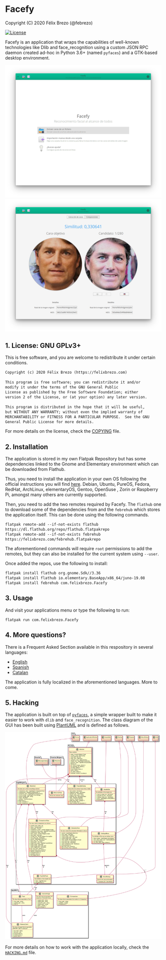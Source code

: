 # Facefy

Copyright (C) 2020  Félix Brezo (@febrezo)

[![License](https://img.shields.io/badge/license-GNU%20Affero%20General%20Public%20License%20Version%203%20or%20Later-blue.svg)]()

Facefy is an application that wraps the capabilities of well-known technologies like Dlib and face_recognition using a custom JSON RPC daemon created ad-hoc in Python 3.6+ (named `pyfaces`) and a GTK-based desktop environment.

![Welcome view](data/welcome.png)
![Comparisons view](data/comparisons.png)

## 1. License: GNU GPLv3+


This is free software, and you are welcome to redistribute it under certain conditions.

	Copyright (c) 2020 Félix Brezo (https://felixbrezo.com)
	
	This program is free software; you can redistribute it and/or
	modify it under the terms of the GNU General Public
	License as published by the Free Software Foundation; either
	version 2 of the License, or (at your option) any later version.
	
	This program is distributed in the hope that it will be useful,
	but WITHOUT ANY WARRANTY; without even the implied warranty of
	MERCHANTABILITY or FITNESS FOR A PARTICULAR PURPOSE.  See the GNU
	General Public License for more details.

For more details on the license, check the [COPYING](COPYING) file.


## 2. Installation

The application is stored in my own Flatpak Repository but has some dependencies linked to the Gnome and Elementary environment which can be downloaded from Flathub.

Thus, you need to install the application in your own OS following the official instructions you will find [here](https://flatpak.org/setup/). Debian, Ubuntu, PureOS, Fedora, RedHat,  ArchLinux, elementaryOS, Gentoo, OpenSuse , Zorin or Raspberry Pi, amongst many others are currently supported.

Then, you need to add the two remotes required by Facefy. The `flathub` one to download some of the dependencies from and the `febrehub` which stores the application itself. This can be done using the following commands. 

```
flatpak remote-add --if-not-exists flathub https://dl.flathub.org/repo/flathub.flatpakrepo
flatpak remote-add --if-not-exists febrehub https://felixbrezo.com/febrehub.flatpakrepo
```

The aforementioned commands will require `root` permissions to add the remotes, but they can also be installed for the current system using `--user`.

Once added the repos, use the following to install:

```
flatpak install flathub org.gnome.Sdk//3.36
flatpak install flathub io.elementary.BaseApp/x86_64/juno-19.08
flatpak install febrehub com.felixbrezo.Facefy
```

## 3. Usage

And visit your applications menu or type the following to run:

```
flatpak run com.felixbrezo.Facefy 
```

## 4. More questions?

There is a Frequent Asked Section available in this respository in several languages:

- [English](doc/support/en/README.md)
- [Spanish](doc/support/es/README.md)
- [Catalan](doc/support/ca/README.md)

The application is fully localized in the aforementioned languages. More to come.


## 5. Hacking

The application is built on top of [`pyfaces`](https://github.com/febrezo/pyfaces), a simple wrapper built to make it easier to work with `dlib` and `face_recognition`. The class diagram of the GUI has been built using [PlantUML](https://plantuml.com) and is defined as follows.

![Class diagram](doc/class_diagram.png)

For more details on how to work with the application locally, check the [`HACKING.md`](doc/HACKING.md) file.



